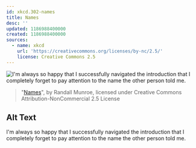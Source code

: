 ```yaml
---
id: xkcd.302-names
title: Names
desc: ''
updated: 1186988400000
created: 1186988400000
sources:
  - name: xkcd
    url: 'https://creativecommons.org/licenses/by-nc/2.5/'
    license: Creative Commons 2.5
---
```

![I'm always so happy that I successfully navigated the introduction that I completely forget to pay attention to the name the other person told me.](https://imgs.xkcd.com/comics/names.png)
> "[Names](https://xkcd.com/302/)", by Randall Munroe, licensed under Creative Commons Attribution-NonCommercial 2.5 License

## Alt Text
I'm always so happy that I successfully navigated the introduction that I completely forget to pay attention to the name the other person told me.
